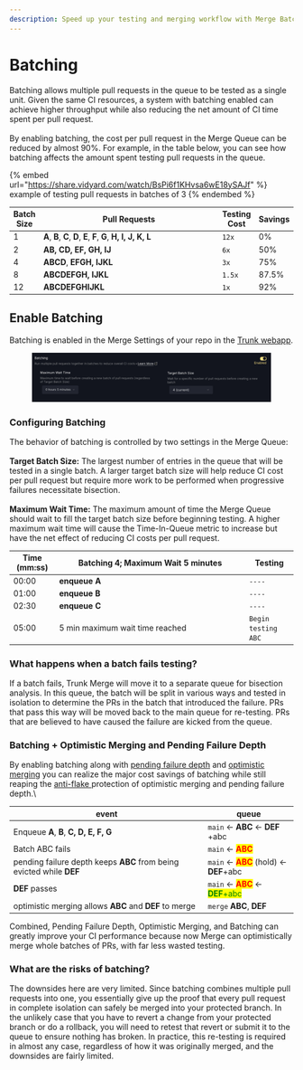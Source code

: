 ```yaml
---
description: Speed up your testing and merging workflow with Merge Batching
---
```


# Batching

Batching allows multiple pull requests in the queue to be tested as a single unit. Given the same CI resources, a system with batching enabled can achieve higher throughput while also reducing the net amount of CI time spent per pull request. \
\
By enabling batching, the cost per pull request in the Merge Queue can be reduced by almost 90%. For example, in the table below, you can see how batching affects the amount spent testing pull requests in the queue.&#x20;

{% embed url="https://share.vidyard.com/watch/BsPi6f1KHvsa6wE18ySAJf" %}
example of testing pull requests in batches of 3
{% endembed %}

<table><thead><tr><th data-type="number">Batch Size</th><th width="323">Pull Requests</th><th>Testing Cost</th><th>Savings</th></tr></thead><tbody><tr><td>1</td><td><strong>A</strong>, <strong>B</strong>, <strong>C</strong>, <strong>D</strong>, <strong>E</strong>, <strong>F</strong>, <strong>G</strong>, <strong>H, I, J, K, L</strong></td><td><code>12x</code></td><td>0%</td></tr><tr><td>2</td><td><strong>AB, CD, EF, GH, IJ</strong></td><td><code>6x</code></td><td>50%</td></tr><tr><td>4</td><td><strong>ABCD</strong>, <strong>EFGH, IJKL</strong></td><td><code>3x</code></td><td>75%</td></tr><tr><td>8</td><td><strong>ABCDEFGH, IJKL</strong></td><td><code>1.5x</code></td><td>87.5%</td></tr><tr><td>12</td><td><strong>ABCDEFGHIJKL</strong></td><td><code>1x</code></td><td>92%</td></tr></tbody></table>

## Enable Batching

Batching is enabled in the Merge Settings of your repo in the [Trunk webapp](https://app.trunk.io/).

<figure><img src="../.gitbook/assets/image (1) (1).png" alt=""><figcaption></figcaption></figure>



### Configuring Batching

The behavior of batching is controlled by two settings in the Merge Queue:\
\
**Target Batch Size:** The largest number of entries in the queue that will be tested in a single batch. A larger target batch size will help reduce CI cost per pull request but require more work to be performed when progressive failures necessitate bisection.\
\
**Maximum Wait Time:** The maximum amount of time the Merge Queue should wait to fill the target batch size before beginning testing. A higher maximum wait time will cause the Time-In-Queue metric to increase but have the net effect of reducing CI costs per pull request.

<table><thead><tr><th>Time (mm:ss)</th><th width="323">Batching 4;  Maximum Wait 5 minutes</th><th>Testing</th></tr></thead><tbody><tr><td>00:00</td><td><strong>enqueue A</strong></td><td><code>----</code></td></tr><tr><td>01:00</td><td><strong>enqueue B</strong></td><td><code>----</code></td></tr><tr><td>02:30</td><td><strong>enqueue C</strong></td><td><code>----</code></td></tr><tr><td>05:00</td><td>5 min maximum wait time reached</td><td><code>Begin testing ABC</code></td></tr></tbody></table>

### What happens when a batch fails testing?

If a batch fails, Trunk Merge will move it to a separate queue for bisection analysis. In this queue, the batch will be split in various ways and tested in isolation to determine the PRs in the batch that introduced the failure. PRs that pass this way will be moved back to the main queue for re-testing. PRs that are believed to have caused the failure are kicked from the queue.

### Batching + Optimistic Merging and Pending Failure Depth

By enabling batching along with [pending failure depth](pending-failure-depth.md) and [optimistic merging](optimistic-merging.md) you can realize the major cost savings of batching while still reaping the [anti-flake ](anti-flake-protection.md)protection of optimistic merging and pending failure depth.\


<table><thead><tr><th width="331">event</th><th>queue</th></tr></thead><tbody><tr><td>Enqueue  <strong>A</strong>, <strong>B</strong>, <strong>C, D, E, F, G</strong></td><td><code>main</code> &#x3C;- <strong>ABC</strong> &#x3C;- <strong>DEF</strong> +abc </td></tr><tr><td>Batch ABC fails</td><td><code>main</code> &#x3C;- <mark style="color:red;"><strong>ABC</strong></mark></td></tr><tr><td>pending failure depth keeps <strong>ABC</strong> from  being evicted while <strong>DEF</strong></td><td><code>main</code> &#x3C;- <mark style="color:red;"><strong>ABC</strong></mark> (hold) &#x3C;- <strong>DEF</strong>+abc</td></tr><tr><td><strong>DEF</strong> passes</td><td><code>main</code> &#x3C;- <mark style="color:red;"><strong>ABC</strong></mark>  &#x3C;- <mark style="color:green;"><strong>DEF</strong>+abc</mark></td></tr><tr><td>optimistic merging allows <strong>ABC</strong> and <strong>DEF</strong> to merge</td><td><code>merge</code> <strong>ABC</strong>, <strong>DEF</strong></td></tr></tbody></table>

Combined, Pending Failure Depth, Optimistic Merging, and Batching can greatly improve your CI performance because now Merge can optimistically merge whole batches of PRs, with far less wasted testing.

### **What are the risks of batching?**

The downsides here are very limited. Since batching combines multiple pull requests into one, you essentially give up the proof that every pull request in complete isolation can safely be merged into your protected branch. In the unlikely case that you have to revert a change from your protected branch or do a rollback, you will need to retest that revert or submit it to the queue to ensure nothing has broken. In practice, this re-testing is required in almost any case, regardless of how it was originally merged, and the downsides are fairly limited.
